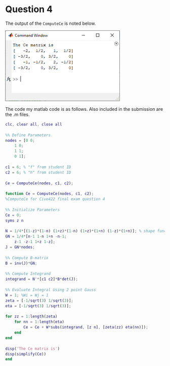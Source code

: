 # Question 4

The output of the ```ComputeCe``` is noted below.  

![](https://raw.githubusercontent.com/k65yang/general_code/master/cive422/finals/Output.png)

The code my matlab code is as follows. Also included in the submission are the .m files.

```matlab
clc, clear all, close all

%% Define Parameters
nodes = [0 0;
    1 0;
    1 1;
    0 1];

c1 = 6; % "f" from student ID
c2 = 6; % "h" from student ID

Ce = ComputeCe(nodes, c1, c2);

function Ce = ComputeCe(nodes, c1, c2);
%ComputeCe for Cive422 final exam question 4

%% Initialize Parameters
Ce = 0;
syms z n

N = 1/4*[(1-z)*(1-n) (1+z)*(1-n) (1+z)*(1+n) (1-z)*(1+n)]; % shape functions
GN = 1/4*[n-1 1-n 1+n -n-1;
    z-1 -z-1 1+z 1-z];
J = GN*nodes;

%% Compute B-matrix
B = inv(J)*GN;

%% Compute Integrand
integrand = N'*[c1 c2]*B*det(J);

%% Evaluate Integral Using 2 point Gauss
W = 1; %Wi = Wj = 1
zeta = [-1/sqrt(3) 1/sqrt(3)];
eta = [-1/sqrt(3) 1/sqrt(3)];

for zz = 1:length(zeta)
    for nn = 1:length(eta)
        Ce = Ce + W*subs(integrand, [z n], [zeta(zz) eta(nn)]);
    end
end

disp('The Ce matrix is')
disp(simplify(Ce))
end
```
